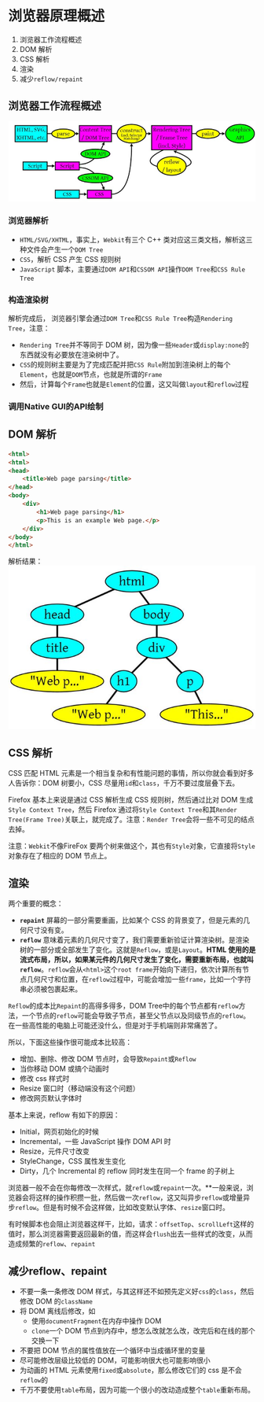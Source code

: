 # 浏览器原理概述
1. 浏览器工作流程概述
2. DOM 解析
3. CSS 解析
4. 渲染
5. 减少`reflow/repaint`

## 浏览器工作流程概述
![工作流程图](resources/Render-Process.jpg)

### 浏览器解析
- `HTML/SVG/XHTML`，事实上，`Webkit`有三个 C++ 类对应这三类文档，解析这三种文件会产生一个`DOM Tree`
- `CSS`，解析 CSS 产生 CSS 规则树
- `JavaScript` 脚本，主要通过`DOM API`和`CSSOM API`操作`DOM Tree`和`CSS Rule Tree`
### 构造渲染树
解析完成后， 浏览器引擎会通过`DOM Tree`和`CSS Rule Tree`构造`Rendering Tree`，注意：
- `Rendering Tree`并不等同于 DOM 树，因为像一些`Header`或`display:none`的东西就没有必要放在渲染树中了。
- `CSS`的规则树主要是为了完成匹配并把`CSS Rule`附加到渲染树上的每个`Element`，也就是`DOM`节点，也就是所谓的`Frame`
- 然后，计算每个`Frame`也就是`Element`的位置，这又叫做`layout`和`reflow`过程
### 调用Native GUI的API绘制

## DOM 解析
```html
<html>
<html>
<head>
    <title>Web page parsing</title>
</head>
<body>
    <div>
        <h1>Web page parsing</h1>
        <p>This is an example Web page.</p>
    </div>
</body>
</html>
```
解析结果：     
![DOM TREE](resources/DOM-Tree-01.jpg)
## CSS 解析
CSS 匹配 HTML 元素是一个相当复杂和有性能问题的事情，所以你就会看到好多人告诉你：DOM 树要小，CSS 尽量用`id`和`class`，千万不要过度层叠下去。

Firefox 基本上来说是通过 CSS 解析生成 CSS 规则树，然后通过比对 DOM 生成`Style Context Tree`，然后 Firefox 通过将`Style Context Tree`和其`Render Tree(Frame Tree)`关联上，就完成了。注意：`Render Tree`会将一些不可见的结点去掉。

注意：`Webkit`不像FireFox 要两个树来做这个，其也有`Style`对象，它直接将`Style`对象存在了相应的 DOM 节点上。

## 渲染
两个重要的概念：
- **`repaint`** 屏幕的一部分需要重画，比如某个 CSS 的背景变了，但是元素的几何尺寸没有变。
- **`reflow`** 意味着元素的几何尺寸变了，我们需要重新验证计算渲染树。是渲染树的一部分或全部发生了变化。这就是`Reflow`，或是`Layout`。**HTML 使用的是流式布局，所以，如果某元件的几何尺寸发生了变化，需要重新布局，也就叫`reflow`**。`reflow`会从`<html>`这个`root frame`开始向下递归，依次计算所有节点几何尺寸和位置，在`reflow`过程中，可能会增加一些`frame`，比如一个字符串必须被包裹起来。

`Reflow`的成本比`Repaint`的高得多得多，DOM Tree中的每个节点都有`reflow`方法，一个节点的`reflow`可能会导致子节点，甚至父节点以及同级节点的`reflow`。在一些高性能的电脑上可能还没什么，但是对于手机端则非常痛苦了。

所以，下面这些操作很可能成本比较高：
- 增加、删除、修改 DOM 节点时，会导致`Repaint`或`Reflow`
- 当你移动 DOM 或搞个动画时
- 修改 css 样式时
- Resize 窗口时（移动端没有这个问题）
- 修改网页默认字体时

基本上来说，reflow 有如下的原因：
- Initial，网页初始化的时候
- Incremental，一些 JavaScript 操作 DOM API 时
- Resize，元件尺寸改变
- StyleChange，CSS 属性发生变化
- Dirty，几个 Incremental 的 reflow 同时发生在同一个 frame 的子树上

浏览器一般不会在你每修改一次样式，就`reflow`或`repaint`一次。**一般来说，浏览器会将这样的操作积攒一批，然后做一次`reflow`，这又叫异步`reflow`或增量异步`reflow`。但是有时候不会这样做，比如改变默认字体、`resize`窗口时。

有时候脚本也会阻止浏览器这样干，比如，请求：`offsetTop`、`scrollLeft`这样的值时，那么浏览器需要返回最新的值，而这样会`flush`出去一些样式的改变，从而造成频繁的`reflow`、`repaint`

## 减少reflow、repaint
- 不要一条一条修改 DOM 样式，与其这样还不如预先定义好`css`的`class`，然后修改 DOM 的`className`
- 将 DOM 离线后修改，如    
    - 使用`documentFragment`在内存中操作 DOM
    - `clone`一个 DOM 节点到内存中，想怎么改就怎么改，改完后和在线的那个交换一下
- 不要把 DOM 节点的属性值放在一个循环中当成循环里的变量
- 尽可能修改层级比较低的 DOM，可能影响很大也可能影响很小
- 为动画的 HTML 元素使用`fixed`或`absolute`，那么修改它们的 css 是不会`reflow`的
- 千万不要使用`table`布局，因为可能一个很小的改动造成整个`table`重新布局。